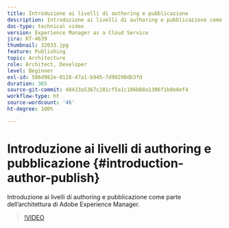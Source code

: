 ```yaml
---
title: Introduzione ai livelli di authoring e pubblicazione
description: Introduzione ai livelli di authoring e pubblicazione come parte dell’architettura di Adobe Experience Manager.
doc-type: technical video
version: Experience Manager as a Cloud Service
jira: KT-4639
thumbnail: 32033.jpg
feature: Publishing
topic: Architecture
role: Architect, Developer
level: Beginner
exl-id: 586d982e-0128-47a1-b945-7d99298db3fd
duration: 365
source-git-commit: 48433a5367c281cf5a1c106b08a1306f1b0e8ef4
workflow-type: ht
source-wordcount: '46'
ht-degree: 100%

---
```


# Introduzione ai livelli di authoring e pubblicazione {#introduction-author-publish}

Introduzione ai livelli di authoring e pubblicazione come parte dell’architettura di Adobe Experience Manager.

>[!VIDEO](https://video.tv.adobe.com/v/32033?quality=12&learn=on)
